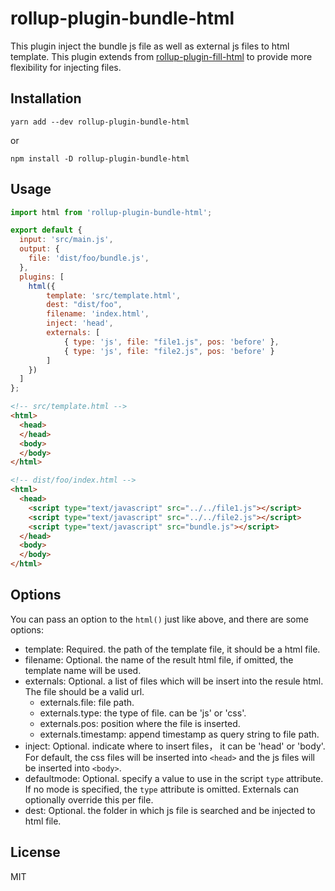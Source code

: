 # rollup-plugin-bundle-html
This plugin inject the bundle js file as well as external js files to html template.
This plugin extends from [rollup-plugin-fill-html](https://github.com/alwaysonlinetxm/rollup-plugin-fill-html) to provide
more flexibility for injecting files.

## Installation

    yarn add --dev rollup-plugin-bundle-html

or

    npm install -D rollup-plugin-bundle-html

## Usage
```js
import html from 'rollup-plugin-bundle-html';

export default {
  input: 'src/main.js',
  output: {
    file: 'dist/foo/bundle.js',
  },        
  plugins: [
    html({
        template: 'src/template.html',
        dest: "dist/foo",
        filename: 'index.html',
        inject: 'head',
        externals: [
            { type: 'js', file: "file1.js", pos: 'before' },
            { type: 'js', file: "file2.js", pos: 'before' }
        ]
    })
  ]
};
```

```html
<!-- src/template.html -->
<html>
  <head>
  </head>
  <body>
  </body>
</html>

<!-- dist/foo/index.html -->
<html>
  <head>
    <script type="text/javascript" src="../../file1.js"></script>
    <script type="text/javascript" src="../../file2.js"></script>
    <script type="text/javascript" src="bundle.js"></script>
  </head>
  <body>
  </body>
</html>
```
## Options

You can pass an option to the `html()` just like above, and there are some options:

- template: Required. the path of the template file, it should be a html file.
- filename: Optional. the name of the result html file, if omitted, the
  template name will be used.
- externals: Optional. a list of files which will be insert into the resule
  html. The file should be a valid url.
  - externals.file: file path.
  - externals.type: the type of file. can be 'js' or 'css'.
  - externals.pos: position where the file is inserted.
  - externals.timestamp: append timestamp as query string to file path.
- inject: Optional. indicate where to insert files， it can be 'head' or
  'body'. For default, the css files will be inserted into `<head>` and the js
  files will be inserted into `<body>`.
- defaultmode: Optional. specify a value to use in the script `type` attribute.
  If no mode is specified, the `type` attribute is omitted. Externals can
  optionally override this per file.
- dest: Optional. the folder in which js file is searched and be injected to html file.

## License

MIT

